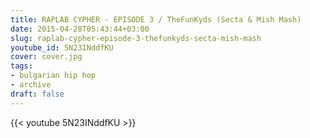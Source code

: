 ```yaml
---
title: RAPLAB CYPHER - EPISODE 3 / TheFunKyds (Secta & Mish Mash)
date: 2015-04-28T05:43:44+03:00
slug: raplab-cypher-episode-3-thefunkyds-secta-mish-mash
youtube_id: 5N23INddfKU
cover: cover.jpg
tags:
- bulgarian hip hop
- archive
draft: false
---
```


{{< youtube 5N23INddfKU >}}
